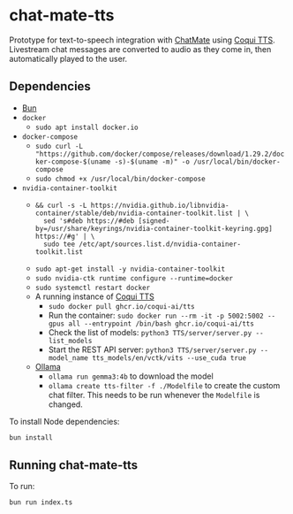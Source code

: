 # chat-mate-tts

Prototype for text-to-speech integration with [ChatMate](https://github.com/RebelGuy/chat-mate) using [Coqui TTS](https://github.com/coqui-ai/TTS). Livestream chat messages are converted to audio as they come in, then automatically played to the user.


## Dependencies

- [Bun](https://bun.sh/docs/installation)
- `docker`
  - `sudo apt install docker.io`
- `docker-compose`
  - `sudo curl -L "https://github.com/docker/compose/releases/download/1.29.2/docker-compose-$(uname -s)-$(uname -m)" -o /usr/local/bin/docker-compose`
  - `sudo chmod +x /usr/local/bin/docker-compose`
- `nvidia-container-toolkit`
  - ```curl -fsSL https://nvidia.github.io/libnvidia-container/gpgkey | sudo gpg --dearmor -o /usr/share/keyrings/nvidia-container-toolkit-keyring.gpg \
    && curl -s -L https://nvidia.github.io/libnvidia-container/stable/deb/nvidia-container-toolkit.list | \
      sed 's#deb https://#deb [signed-by=/usr/share/keyrings/nvidia-container-toolkit-keyring.gpg] https://#g' | \
      sudo tee /etc/apt/sources.list.d/nvidia-container-toolkit.list
  - `sudo apt-get install -y nvidia-container-toolkit`
  - `sudo nvidia-ctk runtime configure --runtime=docker`
  - `sudo systemctl restart docker`
  - A running instance of [Coqui TTS](https://github.com/coqui-ai/TTS)
    - `sudo docker pull ghcr.io/coqui-ai/tts`
    - Run the container: `sudo docker run --rm -it -p 5002:5002 --gpus all --entrypoint /bin/bash ghcr.io/coqui-ai/tts`
    - Check the list of models: `python3 TTS/server/server.py --list_models`
    - Start the REST API server: `python3 TTS/server/server.py --model_name tts_models/en/vctk/vits --use_cuda true`
  - [Ollama](https://ollama.com/download)
    - `ollama run gemma3:4b` to download the model
    - `ollama create tts-filter -f ./Modelfile` to create the custom chat filter. This needs to be run whenever the `Modelfile` is changed.

To install Node dependencies:

```bash
bun install
```

## Running chat-mate-tts
To run:

```bash
bun run index.ts
```
